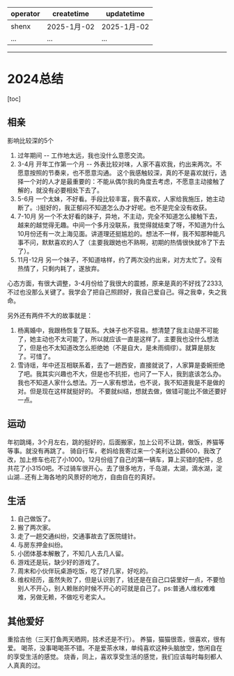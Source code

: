 | operator | createtime | updatetime |
| ---- | ---- | ---- |
| shenx | 2025-1月-02 | 2025-1月-02  |
| ... | ... | ... |
---
# 2024总结

[toc]

## 相亲

影响比较深的5个

1. 过年期间 -- 工作地太远，我也没什么意愿交流。
2. 3-4月 开年工作第一个月 -- 外表比较对味，人家不喜欢我，约出来两次。不愿意按照的节奏来，也不愿意沟通。 
这个我感触较深，真的不是喜欢就行，选择一个对的人才是最重要的：不能从偶尔我的角度去考虑，不愿意主动接触了解的，就没有必要相处下去了。
3. 5-6月 一个太妹，不好看。手段比较丰富，我不喜欢，人家给我施压，她主动断了。:)挺好的，我正郁闷不知道怎么办才好呢。也不是完全没有收获。
4. 7-10月 另一个不太好看的妹子，异地，不主动，完全不知道怎么接触下去，越来的越觉得无趣。中间一个多月没联系，我觉得就结束了呀，不知道为什么10月份还有一次上海见面。讲道理还挺尴尬的。想法不一样，我不知那种能凡事不问，默默喜欢的人了（主要我跟她也不熟啊，初期的热情很快就冷了下去了）。
5. 11月-12月 另一个妹子，不知道啥样，约了两次没约出来，对方太忙了。没有热情了，只剩内耗了，遂放弃。

心态方面，有很大调整，3-4月份给了我很大的震撼，原来是真的不好找了2333,不过也没那么关键了。我学会了把自己照顾好，我自己爱自己。得之我幸，失之我命。

另外还有两件不大的故事就是：
1. 杨离婚中，我跟杨恢复了联系。大妹子也不容易。想清楚了我主动是不可能了，她主动也不太可能了，所以就应该一直是这样了。主要我也没什么想法了，但是也不太知道改怎么拒绝她（不是自大，是未雨绸缪）。就算是朋友了。可惜了。
2. 雪诗瑶，年中还互相联系着，去了一趟西安，直接就说了，人家算是委婉拒绝了吧。我其实兴趣也不大，但是也不抗拒，也问了一下人，我到底该怎么办。我也不知道人家什么想法。万一人家有想法，也不说，我不知道我是不是做的对。但是现在这样就挺好的。
不要就纠结，想就去做，做错可能比不做还要好一点。

## 运动

年初跳绳，3个月左右，跳的挺好的，后面搬家，加上公司不让跳，做饭，养猫等等事。就没有再跳了。
骑自行车，老妈给我寄过来一个美利达公爵600，我改了改，加上修车也花了小1000。12月份组了自己的第一辆车，算上买错的配件，总共花了小3150吧。不过骑车很开心。去了很多地方，千岛湖，太湖，滴水湖，淀山湖...还有上海各地的风景好的地方，自由自在的真好。

## 生活

1. 自己做饭了。
2. 搬了两次家。
3. 走了一趟交通纠纷，交通事故去了医院缝针。
4. 与房东押金纠纷。
5. 小团体基本解散了，不知几人去几人留。
6. 游戏还是玩，缺少好的游戏了。
7. 周末和小伙伴玩桌游吃饭，吃了好几家，好吃的。
8. 维权经历，虽然失败了，但是认识到了，钱还是在自己口袋里好一点，不要怕别人不开心，别人赖账的时候不开心的可就是自己了。ps:普通人维权难难难，另做无赖，不做吃亏老实人。

## 其他爱好

重拾吉他（三天打鱼两天晒网，技术还是不行）。
养猫，猫猫很乖，很喜欢，很有爱。
喝茶，没事喝喝茶不错。不是爱茶水味，单纯喜欢这种头脑放空，悠闲自在的享受生活的感觉。
烧香，同上，喜欢享受生活的感觉，我们应该每时每刻都人人真真的过。
